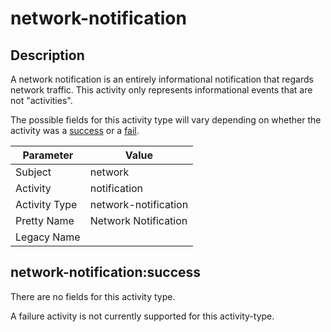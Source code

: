 network-notification
====================

Description
-----------
A network notification is an entirely informational notification that regards network traffic. This activity only represents informational events that are not "activities".

The possible fields for this activity type will vary depending on whether the activity was a [success](#network-notificationsuccess) or a [fail](#network-notificationfail).

| Parameter     | Value                |
| ------------- | -------------------- |
| Subject       | network              |
| Activity      | notification         |
| Activity Type | network-notification |
| Pretty Name   | Network Notification |
| Legacy Name   |                      |

network-notification:success
----------------------------

There are no fields for this activity type.


A failure activity is not currently supported for this activity-type.